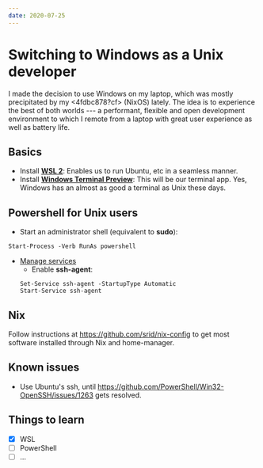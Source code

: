 ```yaml
---
date: 2020-07-25
---
```


# Switching to Windows as a Unix developer

I made the decision to use Windows on my laptop, which was mostly precipitated by my <4fdbc878?cf> (NixOS) lately. The idea is to experience the best of both worlds --- a performant, flexible and open development environment to which I remote from a laptop with great user experience as well as battery life.

## Basics

* Install [**WSL 2**](https://docs.microsoft.com/en-us/windows/wsl/install-win10): Enables us to run Ubuntu, etc in a seamless manner.
* Install [**Windows Terminal Preview**](https://www.microsoft.com/en-us/p/windows-terminal-preview/9n8g5rfz9xk3?activetab=pivot:overviewtab): This will be our terminal app. Yes, Windows has an almost as good a terminal as Unix these days.

## Powershell for Unix users

* Start an administrator shell (equivalent to **sudo**):
```shell
Start-Process -Verb RunAs powershell
```
* [Manage services](https://docs.microsoft.com/en-us/powershell/scripting/samples/managing-services?view=powershell-7)
  * Enable **ssh-agent**:
  ```
  Set-Service ssh-agent -StartupType Automatic
  Start-Service ssh-agent
  ```

## Nix

Follow instructions at <https://github.com/srid/nix-config> to get most software installed through Nix and home-manager.

## Known issues

- Use Ubuntu's ssh, until <https://github.com/PowerShell/Win32-OpenSSH/issues/1263> gets resolved.

## Things to learn

- [X] WSL
- [ ] PowerShell
- [ ] ...
